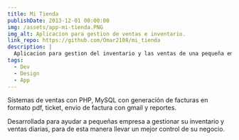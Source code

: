 ```yaml
---
title: Mi Tienda
publishDate: 2013-12-01 00:00:00
img: /assets/app-mi-tienda.PNG
img_alt: Aplicacion para gestion de ventas e inventario.
link_repo: https://github.com/Omar2108/mi_tienda
description: |
  Aplicacion para gestion del inventario y las ventas de una pequeña empresa.
tags:
  - Dev
  - Design
  - App
---
```


Sistemas de ventas con PHP, MySQL con generación de facturas en formato pdf, ticket, envio de factura con gmail y reportes.

Desarrollada para ayudar a pequeñas empresa a gestionar su inventario y ventas diarias, para de esta manera llevar un mejor control de su negocio.